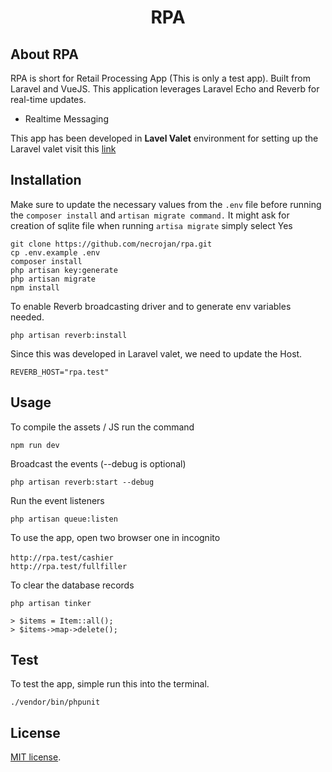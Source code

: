 <h1 align="center">RPA</h1>


## About RPA

RPA is short for Retail Processing App (This is only a test app).
Built from Laravel and VueJS. This application leverages Laravel Echo and Reverb for 
real-time updates.

- Realtime Messaging

This app has been developed in <b>Lavel Valet</b> environment for setting up the Laravel valet visit this <a href="https://laravel.com/docs/11.x/valet" target="_blank">link</a>



## Installation
Make sure to update the necessary values from the `.env` file before running the `composer install` and `artisan migrate command.`
It might ask for creation of sqlite file when running `artisa migrate` simply select Yes
```
git clone https://github.com/necrojan/rpa.git
cp .env.example .env
composer install
php artisan key:generate
php artisan migrate
npm install

```
To enable Reverb broadcasting driver and to generate env variables needed.

```
php artisan reverb:install
```
Since this was developed in Laravel valet, we need to update the Host.
```
REVERB_HOST="rpa.test"
```

## Usage
To compile the assets / JS run the command
```
npm run dev
```

Broadcast the events (--debug is optional)
```
php artisan reverb:start --debug

```

Run the event listeners

```
php artisan queue:listen

```

To use the app, open two browser one in incognito
</br >
</br >
`http://rpa.test/cashier` 
</br >
`http://rpa.test/fullfiller`

To clear the database records
```
php artisan tinker

> $items = Item::all();
> $items->map->delete();
```

## Test
To test the app, simple run this into the terminal.
```
./vendor/bin/phpunit
```



## License

[MIT license](https://opensource.org/licenses/MIT).
